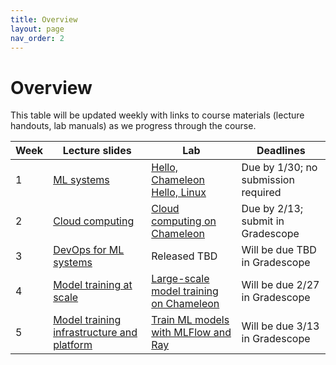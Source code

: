 ```yaml
---
title: Overview
layout: page
nav_order: 2
---
```


# Overview

This table will be updated weekly with links to course materials (lecture handouts, lab manuals) as we progress through the course.

<table><thead>
  <tr>
    <th>Week</th>
    <th>Lecture slides</th>
    <th>Lab</th>
    <th>Deadlines</th>
  </tr></thead>
<tbody>
  <tr>
    <td>1</td>
    <td><a href="https://link.excalidraw.com/p/readonly/UV8Ez1d9Tc1wLE5vIsLY">ML systems</a></td>
    <td><a href="https://teaching-on-testbeds.github.io/hello-chameleon">Hello, Chameleon</a> <br> <a href="https://teaching-on-testbeds.github.io/hello-linux/index-chi">Hello, Linux</a></td>
    <td>Due by 1/30; no submission required</td>
  </tr>
  <tr>
    <td>2</td>
    <td><a href="https://link.excalidraw.com/p/readonly/4lOcDZjTOcR0AUTrMck9">Cloud computing</a></td>
    <td><a href="https://teaching-on-testbeds.github.io/cloud-chi/">Cloud computing on Chameleon</a> </td>
    <td>Due by 2/13; submit in Gradescope</td>
  </tr>
  <tr>
    <td>3</td>
    <td><a href="https://link.excalidraw.com/p/readonly/xduAEWPqHPv6IqHAOACz">DevOps for ML systems</a></td>
    <td>Released TBD</td>
    <td>Will be due TBD in Gradescope</td>
  </tr>
  <tr>
    <td>4</td>
    <td><a href="https://link.excalidraw.com/p/readonly/zMwrCvRBneDGH71cqjxj">Model training at scale</a></td>
    <td><a href="https://teaching-on-testbeds.github.io/llm-chi/">Large-scale model training on Chameleon</a> </td>
    <td>Will be due 2/27 in Gradescope</td>
  </tr>
    <tr>
    <td>5</td>
    <td><a href="https://link.excalidraw.com/p/readonly/ljOHwbv4f6bOovUeqAZJ">Model training infrastructure and platform</a></td>
    <td><a href="https://teaching-on-testbeds.github.io/mltrain-chi/">Train ML models with MLFlow and Ray</a></td>
    <td>Will be due 3/13 in Gradescope</td>
  </tr>


</tbody>
</table>





